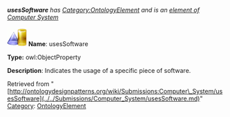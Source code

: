 ___usesSoftware__ has [Category:OntologyElement](../../Category/OntologyElement.md "Category:OntologyElement") and is an [element of](../../Property/ElementOf.md "Property:ElementOf") [Computer System](../../Submissions/Computer_System.md "Submissions:Computer System")_


  




[![ObjectProperty](../../images/thumb/c/c3/ObjectProperty.gif/45px-ObjectProperty.gif)](../../Image/ObjectProperty.gif.md "ObjectProperty")
__Name__: usesSoftware 


__Type:__ owl:ObjectProperty 


__Description__: Indicates the usage of a specific piece of software. 





Retrieved from "[http://ontologydesignpatterns.org/wiki/Submissions:Computer\_System/usesSoftware](../../Submissions/Computer_System/usesSoftware.md)"
 [Category](http://ontologydesignpatterns.org/wiki/Special:Categories "Special:Categories"): [OntologyElement](../../Category/OntologyElement.md "Category:OntologyElement")